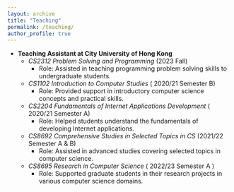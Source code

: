 ```yaml
---
layout: archive
title: "Teaching"
permalink: /teaching/
author_profile: true
---
```


- **Teaching Assistant at City University of Hong Kong**
  - _CS2312 Problem Solving and Programming_ (2023 Fall)
    - Role: Assisted in teaching programming problem solving skills to undergraduate students.
  - _CS1102 Introduction to Computer Studies_ (	2020/21 Semester B)
    - Role: Provided support in introductory computer science concepts and practical skills.
  - _CS2204 Fundamentals of Internet Applications Development_ ( 2020/21 Semester A)
    - Role: Helped students understand the fundamentals of developing Internet applications.
  - _CS8692 Comprehensive Studies in Selected Topics in CS_ (2021/22 Semester A \& B)
    - Role: Assisted in advanced studies covering selected topics in computer science.
  - _CS8695 Research in Computer Science_ (	2022/23 Semester A	)
    - Role: Supported graduate students in their research projects in various computer science domains.


